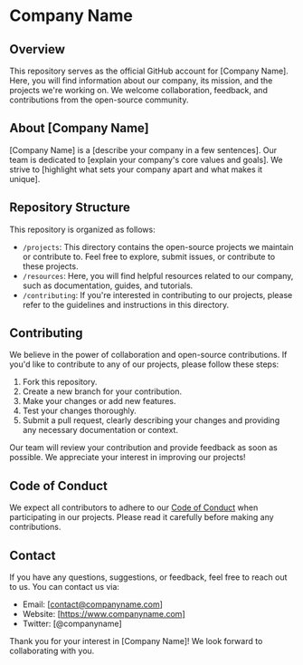 # Company Name

## Overview

This repository serves as the official GitHub account for [Company Name]. Here, you will find information about our company, its mission, and the projects we're working on. We welcome collaboration, feedback, and contributions from the open-source community.

## About [Company Name]

[Company Name] is a [describe your company in a few sentences]. Our team is dedicated to [explain your company's core values and goals]. We strive to [highlight what sets your company apart and what makes it unique].

## Repository Structure

This repository is organized as follows:

- `/projects`: This directory contains the open-source projects we maintain or contribute to. Feel free to explore, submit issues, or contribute to these projects.
- `/resources`: Here, you will find helpful resources related to our company, such as documentation, guides, and tutorials.
- `/contributing`: If you're interested in contributing to our projects, please refer to the guidelines and instructions in this directory.

## Contributing

We believe in the power of collaboration and open-source contributions. If you'd like to contribute to any of our projects, please follow these steps:

1. Fork this repository.
2. Create a new branch for your contribution.
3. Make your changes or add new features.
4. Test your changes thoroughly.
5. Submit a pull request, clearly describing your changes and providing any necessary documentation or context.

Our team will review your contribution and provide feedback as soon as possible. We appreciate your interest in improving our projects!

## Code of Conduct

We expect all contributors to adhere to our [Code of Conduct](/code-of-conduct.md) when participating in our projects. Please read it carefully before making any contributions.

## Contact

If you have any questions, suggestions, or feedback, feel free to reach out to us. You can contact us via:

- Email: [contact@companyname.com]
- Website: [https://www.companyname.com]
- Twitter: [@companyname]

Thank you for your interest in [Company Name]! We look forward to collaborating with you.

